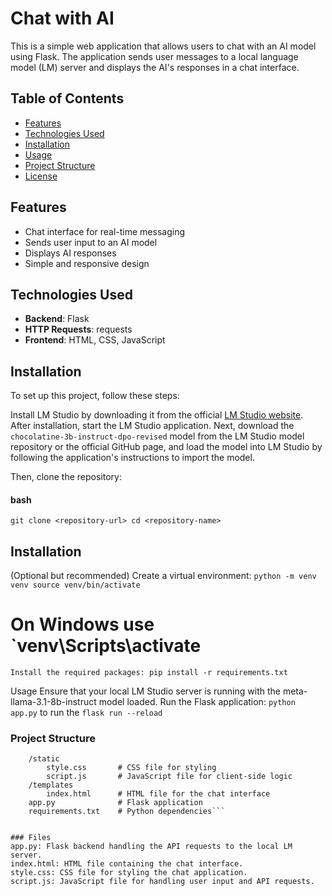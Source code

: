 # Chat with AI

This is a simple web application that allows users to chat with an AI model using Flask. The application sends user messages to a local language model (LM) server and displays the AI's responses in a chat interface.

## Table of Contents

- [Features](#features)
- [Technologies Used](#technologies-used)
- [Installation](#installation)
- [Usage](#usage)
- [Project Structure](#project-structure)
- [License](#license)

## Features

- Chat interface for real-time messaging
- Sends user input to an AI model
- Displays AI responses
- Simple and responsive design

## Technologies Used

- **Backend**: Flask
- **HTTP Requests**: requests
- **Frontend**: HTML, CSS, JavaScript

## Installation

To set up this project, follow these steps: 

Install LM Studio by downloading it from the official [LM Studio website](https://lmstudio.com). After installation, start the LM Studio application. Next, download the `chocolatine-3b-instruct-dpo-revised` model from the LM Studio model repository or the official GitHub page, and load the model into LM Studio by following the application's instructions to import the model. 

Then, clone the repository:

#### bash
`git clone <repository-url>
cd <repository-name>`



## Installation 
(Optional but recommended) Create a virtual environment:
`python -m venv venv
source venv/bin/activate`
 # On Windows use `venv\Scripts\activate



 `Install the required packages:
 pip install -r requirements.txt`

Usage
Ensure that your local LM Studio server is running with the meta-llama-3.1-8b-instruct model loaded. Run the Flask application:
`python app.py` to run the `flask run --reload`


### Project Structure

```/your_project_folder
    /static
        style.css       # CSS file for styling
        script.js       # JavaScript file for client-side logic
    /templates
        index.html      # HTML file for the chat interface
    app.py              # Flask application
    requirements.txt    # Python dependencies```


### Files
app.py: Flask backend handling the API requests to the local LM server.
index.html: HTML file containing the chat interface.
style.css: CSS file for styling the chat application.
script.js: JavaScript file for handling user input and API requests.
